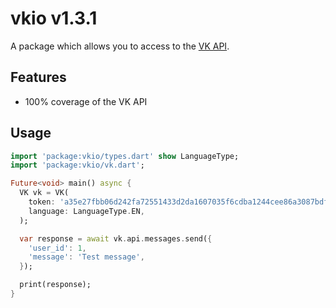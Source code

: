 # vkio v1.3.1

A package which allows you to access to the [VK API](https://vk.com/dev).

## Features

* 100% coverage of the VK API

## Usage

```dart
import 'package:vkio/types.dart' show LanguageType;
import 'package:vkio/vk.dart';

Future<void> main() async {
  VK vk = VK(
    token: 'a35e27fbb06d242fa72551433d2da1607035f6cdba1244cee86a3087bdfd32d54b8d1b6e6486c14c0ebe6',
    language: LanguageType.EN,
  );

  var response = await vk.api.messages.send({
    'user_id': 1,
    'message': 'Test message',
  });

  print(response);
}
```
